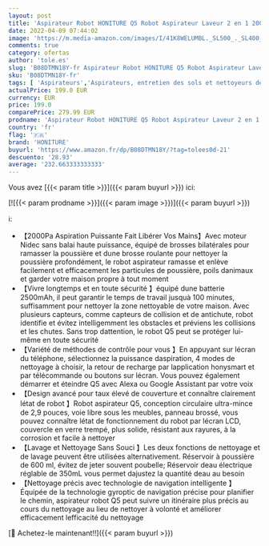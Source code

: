 ```yaml
---
layout: post
title: 'Aspirateur Robot HONITURE Q5 Robot Aspirateur Laveur 2 en 1 2000Pa Aspirateur Robot Nettoyeur Lavant avec Affichage LCD Navigation Intelligent WiFi/App/Alexa  pour Poils Animaux'
date: 2022-04-09 07:44:02
image: 'https://m.media-amazon.com/images/I/41K8WELUMBL._SL500_._SL400_.jpg'
comments: true
category: ofertas
author: 'tole.es'
slug: 'B08DTMN18Y-fr Aspirateur Robot HONITURE Q5 Robot Aspirateur Laveur 2 en...'
sku: 'B08DTMN18Y-fr'
tags: [ 'Aspirateurs','Aspirateurs, entretien des sols et nettoyeurs de vitres','Cuisine et Maison','Robots aspirateurs','honiture', ]
actualPrice: 199.0 EUR
currency: EUR
price: 199.0
comparePrice: 279.99 EUR
prodname: 'Aspirateur Robot HONITURE Q5 Robot Aspirateur Laveur 2 en 1 2000Pa Aspirateur Robot Nettoyeur Lavant avec Affichage LCD Navigation Intelligent WiFi/App/Alexa  pour Poils Animaux'
country: 'fr'
flag: '🇫🇷'
brand: 'HONITURE'
buyurl: 'https://www.amazon.fr/dp/B08DTMN18Y/?tag=tolees0d-21'
descuento: '28.93'
average: '232.663333333333'
---
```


Vous avez [{{< param title >}}]({{< param buyurl >}}) ici:

[![{{< param prodname >}}]({{< param image >}})]({{< param buyurl >}})

ℹ️:

- 【2000Pa Aspiration Puissante Fait Libérer Vos Mains】Avec moteur Nidec sans balai haute puissance, équipé de brosses bilatérales pour ramasser la poussière et dune brosse roulante pour nettoyer la poussière profondément, le robot aspirateur ramasse et enlève facilement et efficacement les particules de poussière, poils danimaux et garder votre maison propre à tout moment
- 【Vivre longtemps et en toute sécurité 】équipé dune batterie 2500mAh, il peut garantir le temps de travail jusquà 100 minutes, suffisamment pour nettoyer la zone nettoyable de votre maison. Avec plusieurs capteurs, comme capteurs de collision et de antichute, robot identifie et évitez intelligemment les obstacles et préviens les collisions et les chutes. Sans trop dattention, le robot Q5 peut se protéger lui-même en toute sécurité
- 【Variété de méthodes de contrôle pour vous 】En appuyant sur lécran du téléphone, sélectionnez la puissance daspiration, 4 modes de nettoyage à choisir, la retour de recharge par lapplication honysmart et par télécommande ou boutons sur lécran. Vous pouvez également démarrer et éteindre Q5 avec Alexa ou Google Assistant par votre voix
- 【Design avancé pour taux élevé de couverture et connaître clairement létat de robot 】Robot aspirateur Q5, conception circulaire ultra-mince de 2,9 pouces, voie libre sous les meubles, panneau brossé, vous pouvez connaître létat de fonctionnement du robot par lécran LCD, couvercle en verre trempé, plus solide, résistant aux rayures, à la corrosion et facile à nettoyer
- 【Lavage et Nettoyage Sans Souci 】Les deux fonctions de nettoyage et de lavage peuvent être utilisées alternativement. Réservoir à poussière de 600 ml, évitez de jeter souvent poubelle; Réservoir deau électrique réglable de 350mL vous permet dajustez la quantité deau au besoin
- 【Nettoyage précis avec technologie de navigation intelligente 】Équipée de la technologie gyroptic de navigation précise pour planifier le chemin, aspirateur robot Q5 peut suivre un itinéraire plus précis au cours du nettoyage au lieu de nettoyer à volonté et améliorer efficacement lefficacité du nettoyage

[🛒 Achetez-le maintenant!!]({{< param buyurl >}})
